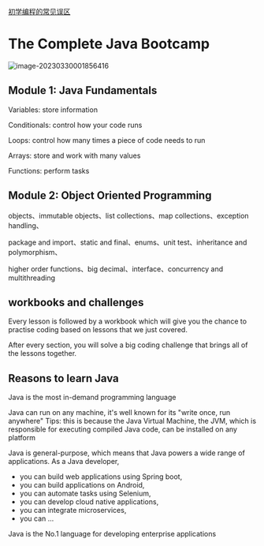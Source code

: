 [初学编程的常见误区](https://www.bilibili.com/video/BV1c54y1U7pp)

# The Complete Java Bootcamp

![image-20230330001856416](https://aliyun-oss-lpj.oss-cn-qingdao.aliyuncs.com/images/by-clipboard/image-20230330001856416.png)

## Module 1: Java Fundamentals

Variables: store information

Conditionals: control how your code runs

Loops: control how many times a piece of code needs to run

Arrays: store and work with many values

Functions: perform tasks

## Module 2: Object Oriented Programming

objects、immutable objects、list collections、map collections、exception handling、

package and import、static and final、enums、unit test、inheritance and polymorphism、

higher order functions、big decimal、interface、concurrency and multithreading

## workbooks and challenges

Every lesson is followed by a workbook which will give you the chance to practise coding based on lessons that we just covered.

After every section, you will solve a big coding challenge that brings all of the lessons together.

## Reasons to learn Java

Java is the most in-demand programming language

Java can run on any machine, it's well known for its "write once, run anywhere"
Tips: this is because the Java Virtual Machine, the JVM, which is responsible for executing compiled Java code, can be installed on any platform

Java is general-purpose, which means that Java powers a wide range of applications.
As a Java developer,
- you can build web applications using Spring boot,
- you can build applications on Android,
- you can automate tasks using Selenium,
- you can develop cloud native applications,
- you can integrate microservices,
- you can ...

Java is the No.1 language for developing enterprise applications
